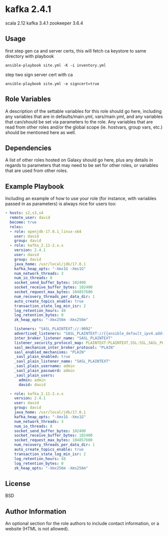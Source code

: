 kafka 2.4.1
===========

scala 2.12 kafka 3.4.1 zookeeper 3.6.4

Usage
-----

first step gen ca and server certs, this will fetch ca keystore to same directory with playbook

```
ansible-playbook site.yml -K -i inventory.yml
```

step two sign server cert with ca

```
ansible-playbook site.yml -e signcert=true
```

Role Variables
--------------

A description of the settable variables for this role should go here, including any variables that are in defaults/main.yml, vars/main.yml, and any variables that can/should be set via parameters to the role. Any variables that are read from other roles and/or the global scope (ie. hostvars, group vars, etc.) should be mentioned here as well.

Dependencies
------------

A list of other roles hosted on Galaxy should go here, plus any details in regards to parameters that may need to be set for other roles, or variables that are used from other roles.

Example Playbook
----------------

Including an example of how to use your role (for instance, with variables passed in as parameters) is always nice for users too:

```yaml
- hosts: s2,s3,s4
  remote_user: david
  become: true
  roles:
  - role: openjdk-17.0.1_linux-x64
    user: david
    group: david
  - role: kafka_2.11-2.x.x
    version: 2.4.1
    user: david
    group: david
    java_home: /usr/local/jdk/17.0.1
    kafka_heap_opts: "-Xmx1G -Xms1G"
    num_network_threads: 3
    num_io_threads: 8
    socket_send_buffer_bytes: 102400
    socket_receive_buffer_bytes: 102400
    socket_request_max_bytes: 104857600
    num_recovery_threads_per_data_dir: 1
    auto_create_topics_enable: true
    transaction_state_log_min_isr: 2
    log_retention_hours: 48
    log_retention_bytes: 0
    zk_heap_opts: "-Xmx256m -Xms256m"

    listeners: "SASL_PLAINTEXT://:9092"
    advertised_listeners: "SASL_PLAINTEXT://{{ansible_default_ipv4.address}}:9092"
    inter_broker_listener_name: "SASL_PLAINTEXT"
    listener_security_protocol_map: PLAINTEXT:PLAINTEXT,SSL:SSL,SASL_PLAINTEXT:SASL_PLAINTEXT,SASL_SSL:SASL_SSL
    sasl_mechanism_inter_broker_protocol: "PLAIN"
    sasl_enabled_mechanisms: "PLAIN"
    _sasl_plain_enabled: true
    _sasl_plain_listener_name: "SASL_PLAINTEXT"
    _sasl_plain_username: admin
    _sasl_plain_password: admin
    _sasl_plain_users:
      admin: admin
      david: david

  - role: kafka_2.11-2.x.x
    version: 2.4.1
    user: david
    group: david
    java_home: /usr/local/jdk/17.0.1
    kafka_heap_opts: "-Xmx1G -Xms1G"
    num_network_threads: 3
    num_io_threads: 8
    socket_send_buffer_bytes: 102400
    socket_receive_buffer_bytes: 102400
    socket_request_max_bytes: 104857600
    num_recovery_threads_per_data_dir: 1
    auto_create_topics_enable: true
    transaction_state_log_min_isr: 2
    log_retention_hours: 48
    log_retention_bytes: 0
    zk_heap_opts: "-Xmx256m -Xms256m"

```

License
-------

BSD

Author Information
------------------

An optional section for the role authors to include contact information, or a website (HTML is not allowed).
